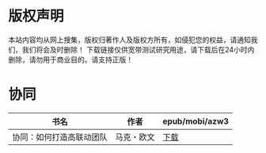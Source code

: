 # 版权声明

本站内容均从网上搜集，版权归著作人及版权方所有，如侵犯您的权益，请通知我们，我们将会及时删除！ 下载链接仅供宽带测试研究用途，请下载后在24小时内删除，请勿用于商业目的。请支持正版！

# 协同

| 书名 | 作者 | epub/mobi/azw3 |
| --- | --- | --- |
| 协同：如何打造高联动团队 | 马克・欧文 | [下载](https://url89.ctfile.com/f/31084289-1357053130-4a0e45?p=8866) |
